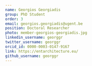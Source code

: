 ```yaml
---
name: Georgios Georgiadis
group: PhD Student
order: 3
email: georgios.georgiadis@ugent.be
position: Doctoral Researcher
photo: member-georgios-georgiadis.jpg
linkedin_username: georggr
twitter_username: georggr
orcid_id: 0000-0003-0147-9167
link: https://entarchitecture.eu/
github_username: georggr
---
```

